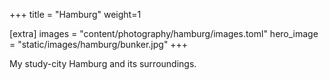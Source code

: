 +++
title = "Hamburg"
weight=1

[extra]
images = "content/photography/hamburg/images.toml"
hero_image = "static/images/hamburg/bunker.jpg"
+++

My study-city Hamburg and its surroundings.
